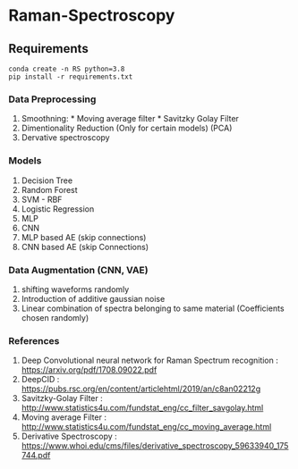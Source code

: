 # Raman-Spectroscopy


## Requirements
```
conda create -n RS python=3.8
pip install -r requirements.txt
```
### Data Preprocessing
  1. Smoothning:
    * Moving average filter
    * Savitzky Golay Filter
  2. Dimentionality Reduction (Only for certain models) (PCA)
  3. Dervative spectroscopy

### Models

  1. Decision Tree
  2. Random Forest
  3. SVM - RBF
  4. Logistic Regression
  5. MLP
  6. CNN
  7. MLP based AE (skip connections)
  8. CNN based AE (skip Connections)
  
### Data Augmentation (CNN, VAE)

  1. shifting waveforms randomly
  2. Introduction of additive gaussian noise
  3. Linear combination of spectra belonging to same material (Coefficients chosen randomly)
 
 ### References 
 
  1. Deep Convolutional neural network for Raman Spectrum recognition : https://arxiv.org/pdf/1708.09022.pdf
  2. DeepCID : https://pubs.rsc.org/en/content/articlehtml/2019/an/c8an02212g
  3. Savitzky-Golay Filter : http://www.statistics4u.com/fundstat_eng/cc_filter_savgolay.html
  4. Moving average Filter : http://www.statistics4u.com/fundstat_eng/cc_moving_average.html
  5. Derivative Spectroscopy : https://www.whoi.edu/cms/files/derivative_spectroscopy_59633940_175744.pdf


